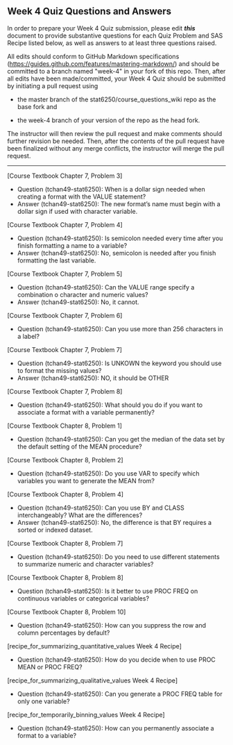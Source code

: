 ## Week 4 Quiz Questions and Answers

In order to prepare your Week 4 Quiz submission, please edit ***this*** document to provide substantive questions for each Quiz Problem and SAS Recipe listed below, as well as answers to at least three questions raised.

All edits should conform to GitHub Markdown specifications (https://guides.github.com/features/mastering-markdown/) and should be committed to a branch named "week-4" in your fork of this repo. Then, after all edits have been made/committed, your Week 4 Quiz should be submitted by initiating a pull request using

- the master branch of the stat6250/course_questions_wiki repo as the base fork and

- the week-4 branch of your version of the repo as the head fork.

The instructor will then review the pull request and make comments should further revision be needed. Then, after the contents of the pull request have been finalized without any merge conflicts, the instructor will merge the pull request.

********************************************************************************



[Course Textbook Chapter 7, Problem 3]
- Question (tchan49-stat6250): When is a dollar sign needed when creating a format with the VALUE statement?
- Answer (tchan49-stat6250): The new format’s name must begin with a dollar sign if used with character variable.


[Course Textbook Chapter 7, Problem 4]
- Question (tchan49-stat6250): Is semicolon needed every time after you finish formatting a name to a variable? 
- Answer (tchan49-stat6250): No, semicolon is needed after you finish formatting the last variable. 


[Course Textbook Chapter 7, Problem 5]
- Question (tchan49-stat6250): Can the VALUE range specify a combination o character and numeric values? 
- Answer (tchan49-stat6250): No, it cannot. 



[Course Textbook Chapter 7, Problem 6]
- Question (tchan49-stat6250): Can you use more than 256 characters in a label?


[Course Textbook Chapter 7, Problem 7]
- Question (tchan49-stat6250): Is UNKOWN the keyword you should use to format the missing values? 
- Answer (tchan49-stat6250): NO, it should be OTHER 


[Course Textbook Chapter 7, Problem 8]
- Question (tchan49-stat6250): What should you do if you want to associate a format with a variable permanently? 


[Course Textbook Chapter 8, Problem 1]
- Question (tchan49-stat6250): Can you get the median of the data set by the default setting of the MEAN procedure?


[Course Textbook Chapter 8, Problem 2]
- Question (tchan49-stat6250): Do you use VAR to specify which variables you want to generate the MEAN from?


[Course Textbook Chapter 8, Problem 4]
- Question (tchan49-stat6250): Can you use BY and CLASS interchangeably? What are the differences? 
- Answer (tchan49-stat6250): No, the difference is that BY requires a sorted or indexed dataset. 


[Course Textbook Chapter 8, Problem 7]
- Question (tchan49-stat6250): Do you need to use different statements to summarize numeric and character variables?


[Course Textbook Chapter 8, Problem 8]
- Question (tchan49-stat6250): Is it better to use PROC FREQ on continuous variables or categorical variables?


[Course Textbook Chapter 8, Problem 10]
- Question (tchan49-stat6250): How can you suppress the row and column percentages by default? 


[recipe_for_summarizing_quantitative_values Week 4 Recipe]
- Question (tchan49-stat6250): How do you decide when to use PROC MEAN or PROC FREQ?


[recipe_for_summarizing_qualitative_values Week 4 Recipe]
- Question (tchan49-stat6250): Can you generate a PROC FREQ table for only one variable?


[recipe_for_temporarily_binning_values Week 4 Recipe]
- Question (tchan49-stat6250): How can you permanently associate a format to a variable? 

